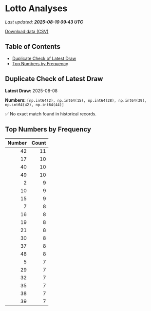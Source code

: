 # Lotto Analyses

_Last updated: **2025-08-10 09:43 UTC**_

[Download data (CSV)](../data/sgtoto.csv)

## Table of Contents
- [Duplicate Check of Latest Draw](#duplicate-check-of-latest-draw)
- [Top Numbers by Frequency](#top-numbers-by-frequency)

## Duplicate Check of Latest Draw

**Latest Draw:** 2025-08-08

**Numbers:** `[np.int64(2), np.int64(15), np.int64(28), np.int64(39), np.int64(42), np.int64(44)]`

✅ No exact match found in historical records.

## Top Numbers by Frequency

| Number | Count |
|---:|---:|
| 42 | 11 |
| 17 | 10 |
| 40 | 10 |
| 49 | 10 |
| 2 | 9 |
| 10 | 9 |
| 15 | 9 |
| 7 | 8 |
| 16 | 8 |
| 19 | 8 |
| 21 | 8 |
| 30 | 8 |
| 37 | 8 |
| 48 | 8 |
| 5 | 7 |
| 29 | 7 |
| 32 | 7 |
| 35 | 7 |
| 38 | 7 |
| 39 | 7 |
